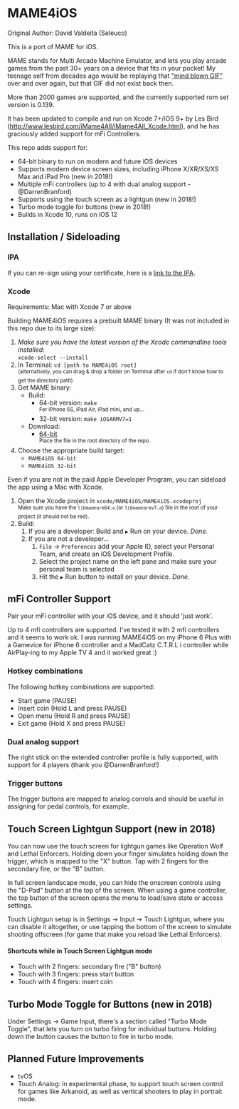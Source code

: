 # MAME4iOS

Original Author: David Valdeita (Seleuco)<br/>

This is a port of MAME for iOS.

MAME stands for Multi Arcade Machine Emulator, and lets you play arcade games from the past 30+ years on a device that fits in your pocket! My teenage self from decades ago would be replaying that ["mind blown GIF"](https://media0.giphy.com/media/xT0xeJpnrWC4XWblEk/giphy.gif) over and over again, but that GIF did not exist back then.

More than 2000 games are supported, and the currently supported rom set version is 0.139.

It has been updated to compile and run on Xcode 7+/iOS 9+ by Les Bird (http://www.lesbird.com/iMame4All/iMame4All_Xcode.html), and he has graciously added support for mFi Controllers.

This repo adds support for:

- 64-bit binary to run on modern and future iOS devices
- Supports modern device screen sizes, including iPhone X/XR/XS/XS Max and iPad Pro (new in 2018!)
- Multiple mFi controllers (up to 4 with dual analog support - @DarrenBranford)
- Supports using the touch screen as a lightgun (new in 2018!)
- Turbo mode toggle for buttons (new in 2018!)
- Builds in Xcode 10, runs on iOS 12

## Installation / Sideloading

### IPA 

If you can re-sign using your certificate, here is a [link to the IPA](https://mega.nz/#!TZoASCSR!HIKFsZeEY1x87kDbXx5R6oAlqxIPPhfMqDtLYj2DULc).

### Xcode

Requirements: Mac with Xcode 7 or above

Building MAME4iOS requires a prebuilt MAME binary (It was not included in this repo due to its large size): 

1. _Make sure you have the latest version of the Xcode commandline tools installed:_<br> 
`xcode-select --install`
2. In Terminal: `cd [path to MAME4iOS root]`<br> 
  <sup>(alternatively, you can drag & drop a folder on Terminal after `cd` if don't know how to get the directory path)</sup><br> 
3. Get MAME binary:
    - Build:
        - 64-bit version: `make`<br>
        <sup>For iPhone 5S, iPad Air, iPad mini, and up…</sup><br>
        - 32-bit version: `make iOSARMV7=1`
    - Download: 
        - [64-bit](https://mega.nz/#!7BAzDKiZ!n36DKsGeiw6vzvi6hcuWcAVSiLSd4UKSMfbnWFIhdZI)<br>
        <sup>Place the file in the root directory of the repo.</sup><br>
4. Choose the appropriate build target:
    - `MAME4iOS 64-bit` 
    - `MAME4iOS 32-bit`

Even if you are not in the paid Apple Developer Program, you can sideload the app using a Mac with Xcode.

1. Open the Xcode project in `xcode/MAME4iOS/MAME4iOS.xcodeproj`<br>
    <sup>Make sure you have the `libmamearm64.a` (or `libmamearmv7.a`) file in the root of your project (it should not be red).</sup><br>
2. Build:
    1. If you are a developer: Build and `▶︎` Run on your device. _Done._
    2. If you are not a developer…
        1. `File` → `Preferences` add your Apple ID, select your Personal Team, and create an iOS Development Profile.
        2. Select the project name on the left pane and make sure your personal team is selected
        3. Hit the `▶︎` Run button to install on your device. _Done._

## mFi Controller Support

Pair your mFi controller with your iOS device, and it should 'just work'. 

Up to 4 mfi controllers are supported. I've tested it with 2 mfi controllers and it seems to work ok. I was running MAME4iOS on my iPhone 6 Plus with a Gamevice for iPhone 6 controller and a MadCatz C.T.R.L i controller while AirPlay-ing to my Apple TV 4 and it worked great :)

### Hotkey combinations

The following hotkey combinations are supported:

- Start game (PAUSE)
- Insert coin (Hold L and press PAUSE)
- Open menu (Hold R and press PAUSE)
- Exit game (Hold X and press PAUSE)

### Dual analog support

The right stick on the extended controller profile is fully supported, with support for 4 players (thank you @DarrenBranford!)

### Trigger buttons

The trigger buttons are mapped to analog conrols and should be useful in assigning for pedal controls, for example.

## Touch Screen Lightgun Support (new in 2018)

You can now use the touch screen for lightgun games like Operation Wolf and Lethal Enforcers. Holding down your finger simulates holding down the trigger, which is mapped to the "X" button. Tap with 2 fingers for the secondary fire, or the "B" button.

In full screen landscape mode, you can hide the onscreen controls using the "D-Pad" button at the top of the screen. When using a game controller, the top button of the screen opens the menu to load/save state or access settings.

Touch Lightgun setup is in Settings -> Input -> Touch Lightgun, where you can disable it altogether, or use tapping the bottom of the screen to simulate shooting offscreen (for game that make you reload like Lethal Enforcers).

#### Shortcuts while in Touch Screen Lightgun mode

- Touch with 2 fingers: secondary fire ("B" button)
- Touch with 3 fingers: press start button
- Touch with 4 fingers: insert coin

## Turbo Mode Toggle for Buttons (new in 2018)

Under Settings -> Game Input, there's a section called "Turbo Mode Toggle", that lets you turn on turbo firing for individual buttons. Holding down the button causes the button to fire in turbo mode.

## Planned Future Improvements

- tvOS
- Touch Analog: in experimental phase, to support touch screen control for games like Arkanoid, as well as vertical shooters to play in portrait mode.
